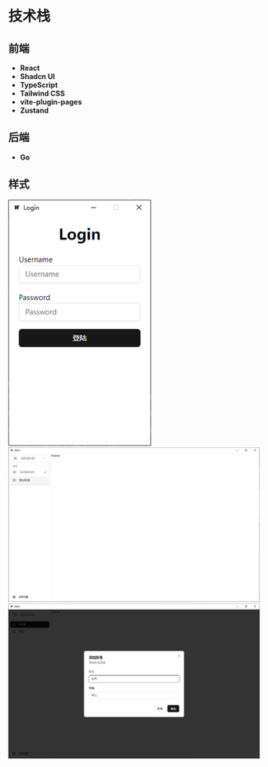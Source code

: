 # 技术栈

## 前端
- **React** 
- **Shadcn UI**
- **TypeScript**
- **Tailwind CSS**
- **vite-plugin-pages**
- **Zustand**

## 后端
- **Go**


## 样式
![](./images/login.png)
![](./images/main.png)
![](./images/add.png)